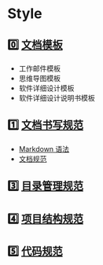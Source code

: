 # Style

## :zero: [文档模板](docs/template)

- 工作邮件模板
- 思维导图模板
- 软件详细设计模板
- 软件详细设计说明书模板

## :one: [文档书写规范](docs/document)

- [Markdown 语法](docs/document/markdown.md)
- [文档规范](docs/document/文档规范.md)

## :three: [目录管理规范](docs/dir-style.md)

## :four: [项目结构规范](docs/project-style.md)

## :five: [代码规范](code-styles)

